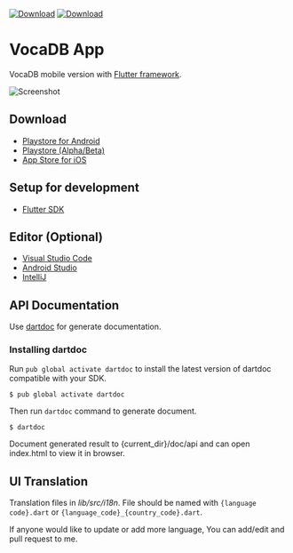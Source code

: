 [![Download](https://img.shields.io/github/v/release/VocaDB/VocaDB-App)](https://github.com/VocaDB/VocaDB-App/releases)
[![Download](https://img.shields.io/github/license/VocaDB/VocaDB-App)](https://github.com/VocaDB/VocaDB-App/LICENSE)


# VocaDB App
VocaDB mobile version with [Flutter framework](https://flutter.dev/). 

![Screenshot](/assets/store/VocaDB/android/vocadb_demo.gif)

## Download

- [Playstore for Android](https://play.google.com/store/apps/details?id=com.coolappz.Vocadb)
- [Playstore (Alpha/Beta)](https://play.google.com/apps/testing/com.coolappz.Vocadb)
- [App Store for iOS](https://itunes.apple.com/us/app/vocadb/id907510673)

## Setup for development
- [Flutter SDK](https://flutter.dev/docs/get-started/install)

## Editor (Optional)
- [Visual Studio Code](https://code.visualstudio.com/)
- [Android Studio](https://developer.android.com/studio)
- [IntelliJ](https://www.jetbrains.com/idea/download/)

## API Documentation
Use [dartdoc](https://dart.dev/tools/dartdoc) for generate documentation.


### Installing dartdoc

Run `pub global activate dartdoc` to install the latest version of dartdoc compatible with your SDK.
```
$ pub global activate dartdoc
```
Then run `dartdoc` command to generate document.

```
$ dartdoc
```

Document generated result to {current_dir}/doc/api and can open index.html to view it in browser.

## UI Translation

Translation files in _lib/src/i18n_. File should be named with `{language code}.dart` or `{language_code}_{country_code}.dart`.

If anyone would like to update or add more language, You can add/edit and pull request to me.